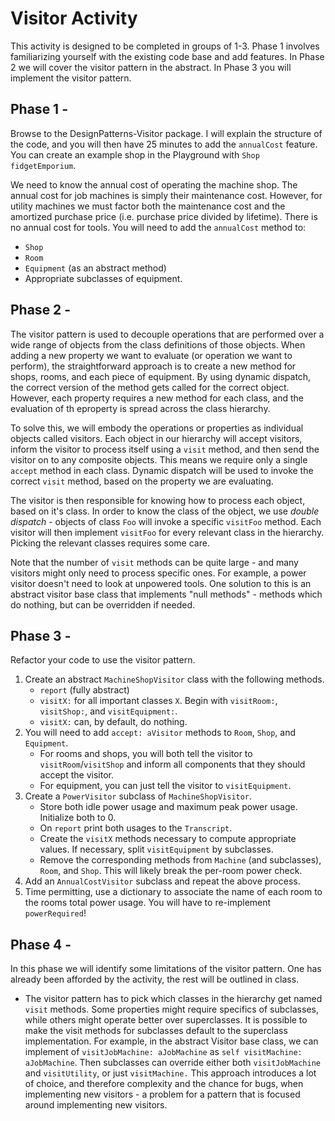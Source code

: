 # Visitor Activity

This activity is designed to be completed in groups of 1-3. Phase 1 involves familiarizing yourself with the existing code base and add features. In Phase 2 we will cover the visitor pattern in the abstract. In Phase 3 you will implement the visitor pattern.

## Phase 1 - 
Browse to the DesignPatterns-Visitor package. I will explain the structure of the code, and you will then have 25 minutes to add the `annualCost` feature. You can create an example shop in the Playground with `Shop fidgetEmporium`.

We need to know the annual cost of operating the machine shop. The annual cost for job machines is simply their maintenance cost. However, for utility machines we must factor both the maintenance cost and the amortized purchase price (i.e. purchase price divided by lifetime). There is no annual cost for tools.
You will need to add the `annualCost` method to:
- `Shop`
- `Room`
- `Equipment` (as an abstract method)
- Appropriate subclasses of equipment.

## Phase 2 - 
The visitor pattern is used to decouple operations that are performed over a wide range of objects from the class definitions of those objects. When adding a new property we want to evaluate (or operation we want to perform), the straightforward approach is to create a new method for shops, rooms, and each piece of equipment. By using dynamic dispatch, the correct version of the method gets called for the correct object. However, each property requires a new method for each class, and the evaluation of th eproperty is spread across the class hierarchy.

To solve this, we will embody the operations or properties as individual objects called visitors. Each object in our hierarchy will accept visitors, inform the visitor to process itself using a `visit` method, and then send the visitor on to any composite objects. This means we require only a single `accept` method in each class. Dynamic dispatch will be used to invoke the correct `visit` method, based on the property we are evaluating.

The visitor is then responsible for knowing how to process each object, based on it's class. In order to know the class of the object, we use *double dispatch* - objects of class `Foo` will invoke a specific `visitFoo` method. Each visitor will then implement `visitFoo` for every relevant class in the hierarchy. Picking the relevant classes requires some care.

Note that the number of `visit` methods can be quite large - and many visitors might only need to process specific ones. For example, a power visitor doesn't need to look at unpowered tools. One solution to this is an abstract visitor base class that implements "null methods" - methods which do nothing, but can be overridden if needed.

## Phase 3 -
Refactor your code to use the visitor pattern.
1. Create an abstract `MachineShopVisitor` class with the following methods.
   - `report` (fully abstract)
   - `visitX:` for all important classes `X`. Begin with `visitRoom:`, `visitShop:`, and `visitEquipment:`. 
   - `visitX:` can, by default, do nothing.
1. You will need to add `accept: aVisitor` methods to `Room`, `Shop`, and `Equipment`.   
   - For rooms and shops, you will both tell the visitor to `visitRoom`/`visitShop` and inform all components that they should accept the visitor.
   - For equipment, you can just tell the visitor to `visitEquipment`.
1. Create a `PowerVisitor` subclass of `MachineShopVisitor`.
   - Store both idle power usage and maximum peak power usage. Initialize both to 0. 
   - On `report` print both usages to the `Transcript`.
   - Create the `visitX` methods necessary to compute appropriate values. If necessary, split `visitEquipment` by subclasses.
   - Remove the corresponding methods from `Machine` (and subclasses), `Room`, and `Shop`. This will likely break the per-room power check.
1. Add an `AnnualCostVisitor` subclass and repeat the above process.
1. Time permitting, use a dictionary to associate the name of each room to the rooms total power usage. You will have to re-implement `powerRequired`!

## Phase 4 -
In this phase we will identify some limitations of the visitor pattern. One has already been afforded by the activity, the rest will be outlined in class.

- The visitor pattern has to pick which classes in the hierarchy get named `visit` methods. Some properties might require specifics of subclasses, while others might operate better over superclasses. It is possible to make the visit methods for subclasses default to the superclass implementation. For example, in the abstract Visitor base class, we can implement of `visitJobMachine: aJobMachine` as `self visitMachine: aJobMachine`. Then subclasses can override either both `visitJobMachine` and `visitUtility`, or just `visitMachine.` This approach introduces a lot of choice, and therefore complexity and the chance for bugs, when implementing new visitors - a problem for a pattern that is focused around implementing new visitors.
